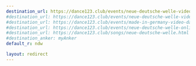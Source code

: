 ```yaml
---
destination_url: https://dance123.club/events/neue-deutsche-welle-video-dance-zoom-party-next003
#destination_url: https://dance123.club/events/neue-deutsche-welle-video-dance-zoom-party-2022-10-29
#destination_url: https://dance123.club/events/made-in-germany-video-dance-zoom-party-2021-10-02
#destination_url: https://dance123.club/events/neue-deutsche-welle-online-tanzparty-2021-06-19
#destination_url: https://dance123.club/songs/neue-deutsche-welle.html
#destination_anker: myAnker
default_r: ndw

layout: redirect
---
```


